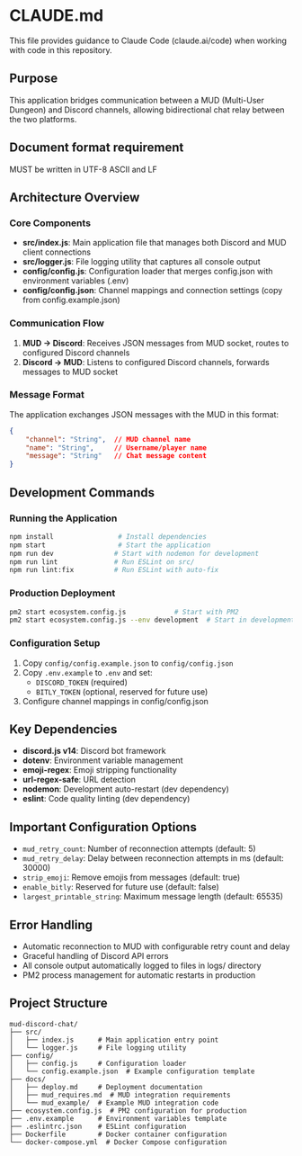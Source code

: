 # CLAUDE.md

This file provides guidance to Claude Code (claude.ai/code) when working with code in this repository.

## Purpose
This application bridges communication between a MUD (Multi-User Dungeon) and Discord channels, allowing bidirectional chat relay between the two platforms.

## Document format requirement
MUST be written in UTF-8 ASCII and LF

## Architecture Overview

### Core Components
- **src/index.js**: Main application file that manages both Discord and MUD client connections
- **src/logger.js**: File logging utility that captures all console output
- **config/config.js**: Configuration loader that merges config.json with environment variables (.env)
- **config/config.json**: Channel mappings and connection settings (copy from config.example.json)

### Communication Flow
1. **MUD → Discord**: Receives JSON messages from MUD socket, routes to configured Discord channels
2. **Discord → MUD**: Listens to configured Discord channels, forwards messages to MUD socket

### Message Format
The application exchanges JSON messages with the MUD in this format:
```json
{
    "channel": "String",  // MUD channel name
    "name": "String",     // Username/player name
    "message": "String"   // Chat message content
}
```

## Development Commands

### Running the Application
```bash
npm install                # Install dependencies
npm start                  # Start the application
npm run dev               # Start with nodemon for development
npm run lint              # Run ESLint on src/
npm run lint:fix          # Run ESLint with auto-fix
```

### Production Deployment
```bash
pm2 start ecosystem.config.js            # Start with PM2
pm2 start ecosystem.config.js --env development  # Start in development mode
```

### Configuration Setup
1. Copy `config/config.example.json` to `config/config.json`
2. Copy `.env.example` to `.env` and set:
   - `DISCORD_TOKEN` (required)
   - `BITLY_TOKEN` (optional, reserved for future use)
3. Configure channel mappings in config/config.json

## Key Dependencies
- **discord.js v14**: Discord bot framework
- **dotenv**: Environment variable management
- **emoji-regex**: Emoji stripping functionality
- **url-regex-safe**: URL detection
- **nodemon**: Development auto-restart (dev dependency)
- **eslint**: Code quality linting (dev dependency)

## Important Configuration Options
- `mud_retry_count`: Number of reconnection attempts (default: 5)
- `mud_retry_delay`: Delay between reconnection attempts in ms (default: 30000)
- `strip_emoji`: Remove emojis from messages (default: true)
- `enable_bitly`: Reserved for future use (default: false)
- `largest_printable_string`: Maximum message length (default: 65535)

## Error Handling
- Automatic reconnection to MUD with configurable retry count and delay
- Graceful handling of Discord API errors
- All console output automatically logged to files in logs/ directory
- PM2 process management for automatic restarts in production

## Project Structure
```
mud-discord-chat/
├── src/
│   ├── index.js      # Main application entry point
│   └── logger.js     # File logging utility
├── config/
│   ├── config.js     # Configuration loader
│   └── config.example.json  # Example configuration template
├── docs/
│   ├── deploy.md     # Deployment documentation
│   ├── mud_requires.md  # MUD integration requirements
│   └── mud_example/  # Example MUD integration code
├── ecosystem.config.js  # PM2 configuration for production
├── .env.example      # Environment variables template
├── .eslintrc.json    # ESLint configuration
├── Dockerfile        # Docker container configuration
└── docker-compose.yml  # Docker Compose configuration
```